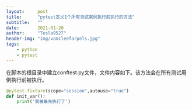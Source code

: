 ```yaml
---
layout:     post
title:      "pytest定义1个所有测试案例执行前执行的方法"
subtitle:   ""
date:       2021-01-20
author:     "Tesla9527"
header-img: "img/vancleefarpels.jpg"
tags:
    - python
    - pytest
---
```



在脚本的根目录中建立conftest.py文件，文件内容如下。该方法会在所有测试用例执行前被执行。
```python
@pytest.fixture(scope="session",autouse="true")
def init_var():
    print('我被最先执行了')
```